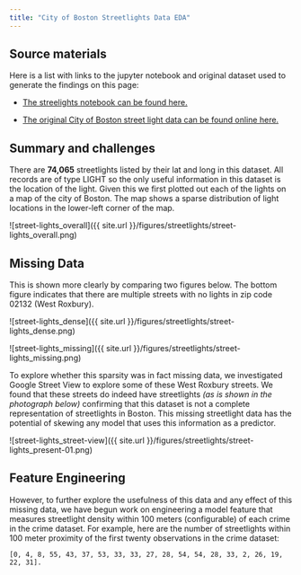 ```yaml
---
title: "City of Boston Streetlights Data EDA"
---
```


## Source materials 

Here is a list with links to the jupyter notebook and original dataset used to generate the findings on this page:

- [The streelights notebook can be found here.](https://github.com/sedelmeyer/predicting-crime/blob/master/notebooks/017_EDA_street_lights.ipynb)

- [The original City of Boston street light data can be found online here.](https://data.boston.gov/dataset/streetlight-locations)

## Summary and challenges

There are **74,065** streetlights listed by their lat and long in this dataset. All records are of type LIGHT so the only useful information in this dataset is the location of the light.   Given this we first plotted out each of the lights on a map of the city of Boston. The map shows a sparse distribution of light locations in the lower-left corner of the map. 

![street-lights_overall]({{ site.url }}/figures/streetlights/street-lights_overall.png)

## Missing Data
This is shown more clearly by comparing two figures below. The bottom figure indicates that there are multiple streets with no lights in zip code 02132 (West Roxbury). 

![street-lights_dense]({{ site.url }}/figures/streetlights/street-lights_dense.png)

![street-lights_missing]({{ site.url }}/figures/streetlights/street-lights_missing.png)

To explore whether this sparsity was in fact missing data, we investigated Google Street View to explore some of these West Roxbury streets. We found that these streets do indeed have streetlights *(as is shown in the photograph below)* confirming that this dataset is not a complete representation of streetlights in Boston.  This missing streetlight data has the potential of skewing any model that uses this information as a predictor.

![street-lights_street-view]({{ site.url }}/figures/streetlights/street-lights_present-01.png)

## Feature Engineering
However, to further explore the usefulness of this data and any effect of this missing data, we have begun work on engineering a model feature that measures streetlight density within 100 meters (configurable) of each crime in the crime dataset. For example, here are the number of streetlights within 100 meter proximity of the first twenty observations in the crime dataset:

``[0, 4, 8, 55, 43, 37, 53, 33, 33, 27, 28, 54, 54, 28, 33, 2, 26, 19, 22, 31]. ``
